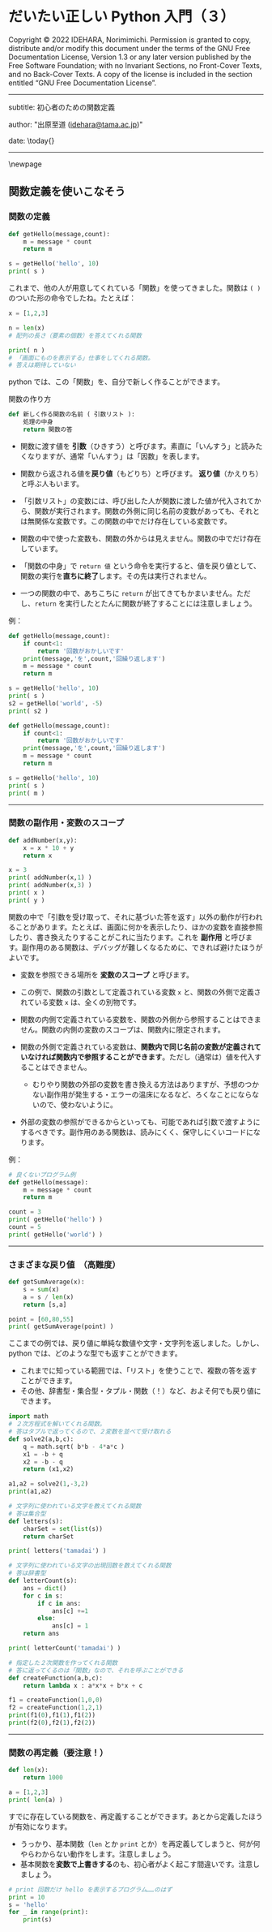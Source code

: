 # だいたい正しい Python 入門（３）

Copyright © 2022 IDEHARA, Norimimichi. Permission is granted to copy, distribute and/or modify this document under the terms of the GNU Free Documentation License, Version 1.3 or any later version published by the Free Software Foundation; with no Invariant Sections, no Front-Cover Texts, and no Back-Cover Texts. A copy of the license is included in the section entitled “GNU Free Documentation License”.

---
subtitle: 初心者のための関数定義

author: "出原至道 (idehara@tama.ac.jp)"

date: \today{}

---

\newpage

## 関数定義を使いこなそう

### 関数の定義

```Python
def getHello(message,count):
    m = message * count
    return m

s = getHello('hello', 10)
print( s )
```

これまで、他の人が用意してくれている「関数」を使ってきました。関数は `( )` のついた形の命令でしたね。たとえば：

```Python
x = [1,2,3]

n = len(x)
# 配列の長さ（要素の個数）を答えてくれる関数

print( n )  
# 「画面にものを表示する」仕事をしてくれる関数。
# 答えは期待していない
```

python では、この「関数」を、自分で新しく作ることができます。

関数の作り方
```Python
def 新しく作る関数の名前 ( 引数リスト ):
    処理の中身
    return 関数の答
```
- 関数に渡す値を **引数**（ひきすう）と呼びます。素直に「いんすう」と読みたくなりますが、通常「いんすう」は「因数」を表します。

- 関数から返される値を**戻り値**（もどりち）と呼びます。 **返り値**（かえりち）と呼ぶ人もいます。

- 「引数リスト」の変数には、呼び出した人が関数に渡した値が代入されてから、関数が実行されます。関数の外側に同じ名前の変数があっても、それとは無関係な変数です。この関数の中でだけ存在している変数です。

- 関数の中で使った変数も、関数の外からは見えません。関数の中でだけ存在しています。

- 「関数の中身」で `return 値` という命令を実行すると、値を戻り値として、関数の実行を**直ちに終了**します。その先は実行されません。

- 一つの関数の中で、あちこちに `return` が出てきてもかまいません。ただし、`return` を実行したとたんに関数が終了することには注意しましょう。



例：
```Python
def getHello(message,count):
    if count<1:
        return '回数がおかしいです'
    print(message,'を',count,'回繰り返します')
    m = message * count
    return m

s = getHello('hello', 10)
print( s )
s2 = getHello('world', -5)
print( s2 )
```

```Python
def getHello(message,count):
    if count<1:
        return '回数がおかしいです'
    print(message,'を',count,'回繰り返します')
    m = message * count
    return m

s = getHello('hello', 10)
print( s )
print( m )
```

---
### 関数の副作用・変数のスコープ

```python
def addNumber(x,y):
    x = x * 10 + y
    return x

x = 3
print( addNumber(x,1) )
print( addNumber(x,3) )
print( x )
print( y )
```


関数の中で「引数を受け取って、それに基づいた答を返す」以外の動作が行われることがあります。たとえば、画面に何かを表示したり、ほかの変数を直接参照したり、書き換えたりすることがこれに当たります。これを **副作用** と呼びます。副作用のある関数は、デバッグが難しくなるために、できれば避けたほうがよいです。

- 変数を参照できる場所を **変数のスコープ** と呼びます。

- この例で、関数の引数として定義されている変数 `x` と、関数の外側で定義されている変数 `x` は、全くの別物です。
- 関数の内側で定義されている変数を、関数の外側から参照することはできません。関数の内側の変数のスコープは、関数内に限定されます。
- 関数の外側で定義されている変数は、**関数内で同じ名前の変数が定義されていなければ関数内で参照することができます**。ただし（通常は）値を代入することはできません。
  - むりやり関数の外部の変数を書き換える方法はありますが、予想のつかない副作用が発生する・エラーの温床になるなど、ろくなことにならないので、使わないように。
- 外部の変数の参照ができるからといっても、可能であれば引数で渡すようにするべきです。副作用のある関数は、読みにくく、保守しにくいコードになります。

例：
```python
# 良くないプログラム例
def getHello(message):
    m = message * count
    return m

count = 3
print( getHello('hello') )
count = 5
print( getHello('world') )
```

---
### さまざまな戻り値　（高難度）

```Python
def getSumAverage(x):
    s = sum(x)
    a = s / len(x)
    return [s,a]

point = [60,80,55]
print( getSumAverage(point) )
```

ここまでの例では、戻り値に単純な数値や文字・文字列を返しました。しかし、python では、どのような型でも返すことができます。

- これまでに知っている範囲では、「リスト」を使うことで、複数の答を返すことができます。
- その他、辞書型・集合型・タプル・関数（！）など、およそ何でも戻り値にできます。

```Python
import math
# ２次方程式を解いてくれる関数。
# 答はタプルで返ってくるので、２変数を並べて受け取れる
def solve2(a,b,c):
    q = math.sqrt( b*b - 4*a*c )
    x1 = -b + q
    x2 = -b - q
    return (x1,x2)

a1,a2 = solve2(1,-3,2)
print(a1,a2)
```

```Python
# 文字列に使われている文字を教えてくれる関数
# 答は集合型
def letters(s):
    charSet = set(list(s))
    return charSet

print( letters('tamadai') )
```

```Python
# 文字列に使われている文字の出現回数を数えてくれる関数
# 答は辞書型
def letterCount(s):
    ans = dict()
    for c in s:
        if c in ans:
            ans[c] +=1
        else:
            ans[c] = 1
    return ans

print( letterCount('tamadai') )
```

```Python
# 指定した２次関数を作ってくれる関数
# 答に返ってくるのは「関数」なので、それを呼ぶことができる
def createFunction(a,b,c):
    return lambda x : a*x*x + b*x + c

f1 = createFunction(1,0,0)
f2 = createFunction(1,2,1)
print(f1(0),f1(1),f1(2))
print(f2(0),f2(1),f2(2))
```

---
### 関数の再定義（要注意！）

```Python
def len(x):
    return 1000

a = [1,2,3]
print( len(a) )
```

すでに存在している関数を、再定義することができます。あとから定義したほうが有効になります。

- うっかり、基本関数（`len` とか `print` とか）を再定義してしまうと、何が何やらわからない動作をします。注意しましょう。
- 基本関数を**変数で上書きする**のも、初心者がよく起こす間違いです。注意しましょう。

```Python
# print 回数だけ hello を表示するプログラム……のはず
print = 10
s = 'hello'
for _ in range(print):
    print(s)
```



